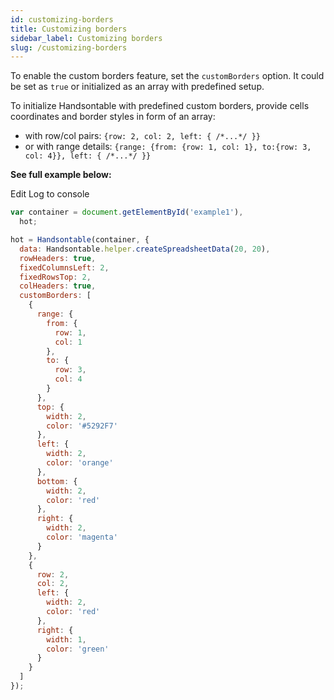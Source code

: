 ```yaml
---
id: customizing-borders
title: Customizing borders
sidebar_label: Customizing borders
slug: /customizing-borders
---
```


To enable the custom borders feature, set the `customBorders` option. It could be set as `true` or initialized as an array with predefined setup.

To initialize Handsontable with predefined custom borders, provide cells coordinates and border styles in form of an array:

* with row/col pairs: `{row: 2, col: 2, left: { /*...*/ }}`
* or with range details: `{range: {from: {row: 1, col: 1}, to:{row: 3, col: 4}}, left: { /*...*/ }}`

**See full example below:**

Edit Log to console

```js hot-preview=example1,hot
var container = document.getElementById('example1'),
  hot;

hot = Handsontable(container, {
  data: Handsontable.helper.createSpreadsheetData(20, 20),
  rowHeaders: true,
  fixedColumnsLeft: 2,
  fixedRowsTop: 2,
  colHeaders: true,
  customBorders: [
    {
      range: {
        from: {
          row: 1,
          col: 1
        },
        to: {
          row: 3,
          col: 4
        }
      },
      top: {
        width: 2,
        color: '#5292F7'
      },
      left: {
        width: 2,
        color: 'orange'
      },
      bottom: {
        width: 2,
        color: 'red'
      },
      right: {
        width: 2,
        color: 'magenta'
      }
    },
    {
      row: 2,
      col: 2,
      left: {
        width: 2,
        color: 'red'
      },
      right: {
        width: 1,
        color: 'green'
      }
    }
  ]
});
```

